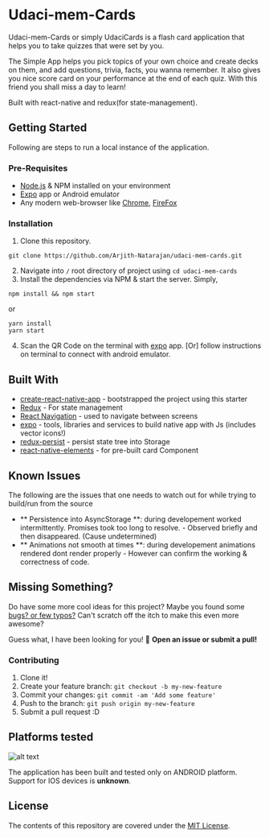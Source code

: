 # Udaci-mem-Cards
Udaci-mem-Cards or simply UdaciCards is a flash card application that helps you to take quizzes that were set by you.

The Simple App helps you pick topics of your own choice and create decks on them, and add questions, trivia, facts, you wanna remember. It also gives you nice score card on your performance at the end of each quiz. With this friend you shall miss a day to learn!

Built with react-native and redux(for state-management).

## Getting Started
Following are steps to run a local instance of the application.

### Pre-Requisites
- [Node.js](https://nodejs.org) & NPM installed on your environment
- [Expo](https://play.google.com/store/apps/details?id=host.exp.exponent&hl=en_IN) app or Android emulator
- Any modern web-browser like [Chrome](https://www.google.co.in/chrome/), [FireFox](https://www.mozilla.org/en-US/firefox/new/)

### Installation
1. Clone this repository.
```
git clone https://github.com/Arjith-Natarajan/udaci-mem-cards.git
```
2. Navigate into `/` root directory of project using `cd udaci-mem-cards`
3. Install the dependencies via NPM & start the server. Simply,
```
npm install && npm start
```
or
```
yarn install
yarn start
```
4. Scan the QR Code on the terminal with [expo](https://play.google.com/store/apps/details?id=host.exp.exponent&hl=en_IN) app.
[Or] follow instructions on terminal to connect with android emulator.


## Built With


* [create-react-native-app](https://github.com/react-community/create-react-native-app) - bootstrapped the project using this starter
* [Redux](https://redux.js.org/) - For state management
* [React Navigation](https://reactnavigation.org/) - used to navigate between screens
* [expo](https://github.com/expo/expo-sdk) - tools, libraries and services to build native app with Js (includes vector icons!)
* [redux-persist](https://github.com/rt2zz/redux-persist) - persist state tree into Storage
* [react-native-elements](https://react-native-training.github.io/react-native-elements/) - for pre-built card Component

## Known Issues
The following are the issues that one needs to watch out for while trying to build/run from the source
- ** Persistence into AsyncStorage  **: during developement worked intermittently. Promises took too long to resolve. - Observed briefly and then disappeared. (Cause undetermined)
- ** Animations not smooth at times **: during developement animations rendered dont render properly - However can confirm the working & correctness of code.

## Missing Something?

Do have some more cool ideas for this project? Maybe you found some [bugs? or few typos?](https://github.com/Arjith-Natarajan/udaci-mem-cards/issues)
Can't scratch off the itch to make this even more awesome?

Guess what, I have been looking for you! :tada: **Open an issue or submit a pull!**

### Contributing
1. Clone it!
2. Create your feature branch:
`git checkout -b my-new-feature`
3. Commit your changes: `git commit -am 'Add some feature'`
4. Push to the branch: `git push origin my-new-feature`
5. Submit a pull request :D

## Platforms tested
![alt text](https://www.android.com/static/2016/img/share/andy-sm.png "Android Only")

The application has been built and tested only on ANDROID platform. Support for IOS devices is **unknown**.

## License

The contents of this repository are covered under the [MIT License](LICENSE).
